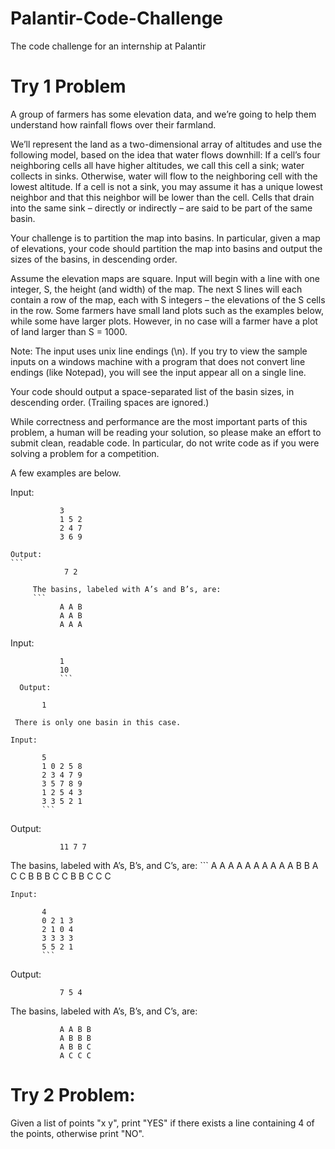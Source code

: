 Palantir-Code-Challenge
=======================

The code challenge for an internship at Palantir

# Try 1 Problem

A group of farmers has some elevation data, and we’re going to help them understand how rainfall flows over their farmland.

We’ll represent the land as a two-dimensional array of altitudes and use the following model, based on the idea that water flows downhill:
If a cell’s four neighboring cells all have higher altitudes, we call this cell a sink; water collects in sinks.
Otherwise, water will flow to the neighboring cell with the lowest altitude. If a cell is not a sink, you may assume it has a unique lowest neighbor and that this neighbor will be lower than the cell.
Cells that drain into the same sink – directly or indirectly – are said to be part of the same basin.

Your challenge is to partition the map into basins. In particular, given a map of elevations, your code should partition the map into basins and output the sizes of the basins, in descending order.

Assume the elevation maps are square. Input will begin with a line with one integer, S, the height (and width) of the map. The next S lines will each contain a row of the map, each with S integers – the elevations of the S cells in the row. Some farmers have small land plots such as the examples below, while some have larger plots. However, in no case will a farmer have a plot of land larger than S = 1000.

Note: The input uses unix line endings (\n). If you try to view the sample inputs on a windows machine with a program that does not convert line endings (like Notepad), you will see the input appear all on a single line.

Your code should output a space-separated list of the basin sizes, in descending order. (Trailing spaces are ignored.)

While correctness and performance are the most important parts of this problem, a human will be reading your solution, so please make an effort to submit clean, readable code. In particular, do not write code as if you were solving a problem for a competition.

A few examples are below.

Input:
```
           3
           1 5 2
           2 4 7
           3 6 9
```
    Output:
    ```
                7 2
```
     The basins, labeled with A’s and B’s, are:
     ```
           A A B
           A A B
           A A A
```
Input:
```
           1
           10
           ```
  Output:
  ```
           1
```
 There is only one basin in this case.

Input:
```
           5
           1 0 2 5 8
           2 3 4 7 9
           3 5 7 8 9
           1 2 5 4 3
           3 3 5 2 1
           ```
Output:
```
           11 7 7
```
The basins, labeled with A’s, B’s, and C’s, are:
           ```
           A A A A A
           A A A A A
           B B A C C
           B B B C C
           B B C C C
```
Input:
```
           4
           0 2 1 3
           2 1 0 4
           3 3 3 3
           5 5 2 1
           ```
Output:
```
           7 5 4
```
The basins, labeled with A’s, B’s, and C’s, are:
```
           A A B B
           A B B B
           A B B C
           A C C C 
```

# Try 2 Problem: 

Given a list of points "x y", print "YES" if there exists a line containing 4 of the points, otherwise print "NO".
